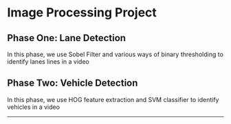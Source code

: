 # Image Processing Project

## Phase One: Lane Detection

In this phase, we use Sobel Filter and various ways of binary thresholding to identify lanes lines in a video

## Phase Two: Vehicle Detection

In this phase, we use HOG feature extraction and SVM classifier to identify vehicles in a video

****
